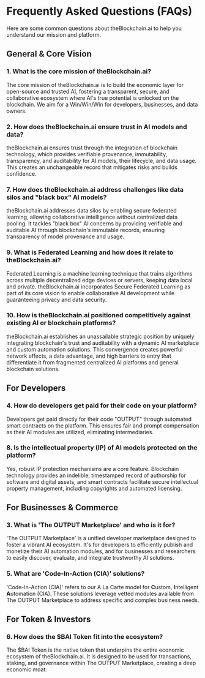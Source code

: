 # **Frequently Asked Questions (FAQs)**

Here are some common questions about theBlockchain.ai to help you understand our mission and platform.

## **General & Core Vision**

### **1\. What is the core mission of theBlockchain.ai?**

The core mission of theBlockchain.ai is to build the economic layer for open-source and trusted AI, fostering a transparent, secure, and collaborative ecosystem where AI's true potential is unlocked on the blockchain. We aim for a Win/Win/Win for developers, businesses, and data owners.

### **2\. How does theBlockchain.ai ensure trust in AI models and data?**

theBlockchain.ai ensures trust through the integration of blockchain technology, which provides verifiable provenance, immutability, transparency, and auditability for AI models, their lifecycle, and data usage. This creates an unchangeable record that mitigates risks and builds confidence.

### **7\. How does theBlockchain.ai address challenges like data silos and "black box" AI models?**

theBlockchain.ai addresses data silos by enabling secure federated learning, allowing collaborative intelligence without centralized data pooling. It tackles "black box" AI concerns by providing verifiable and auditable AI through blockchain's immutable records, ensuring transparency of model provenance and usage.

### **9\. What is Federated Learning and how does it relate to theBlockchain.ai?**

Federated Learning is a machine learning technique that trains algorithms across multiple decentralized edge devices or servers, keeping data local and private. theBlockchain.ai incorporates Secure Federated Learning as part of its core vision to enable collaborative AI development while guaranteeing privacy and data security.

### **10\. How is theBlockchain.ai positioned competitively against existing AI or blockchain platforms?**

theBlockchain.ai establishes an unassailable strategic position by uniquely integrating blockchain's trust and auditability with a dynamic AI marketplace and custom automation solutions. This convergence creates powerful network effects, a data advantage, and high barriers to entry that differentiate it from fragmented centralized AI platforms and general blockchain solutions.

## **For Developers**

### **4\. How do developers get paid for their code on your platform?**

Developers get paid directly for their code "OUTPUT" through automated smart contracts on the platform. This ensures fair and prompt compensation as their AI modules are utilized, eliminating intermediaries.

### **8\. Is the intellectual property (IP) of AI models protected on the platform?**

Yes, robust IP protection mechanisms are a core feature. Blockchain technology provides an indelible, timestamped record of authorship for software and digital assets, and smart contracts facilitate secure intellectual property management, including copyrights and automated licensing.

## **For Businesses & Commerce**

### **3\. What is 'The OUTPUT Marketplace' and who is it for?**

'The OUTPUT Marketplace' is a unified developer marketplace designed to foster a vibrant AI ecosystem. It's for developers to efficiently publish and monetize their AI automation modules, and for businesses and researchers to easily discover, evaluate, and integrate trustworthy AI solutions.

### **5\. What are 'Code-In-Action (CIA)' solutions?**

'Code-In-Action (CIA)' refers to our A La Carte model for **C**ustom, **I**ntelligent **A**utomation (CIA). These solutions leverage vetted modules available from The OUTPUT Marketplace to address specific and complex business needs.

## **For Token & Investors**

### **6\. How does the $BAI Token fit into the ecosystem?**

The $BAI Token is the native token that underpins the entire economic ecosystem of theBlockchain.ai. It is designed to be used for transactions, staking, and governance within The OUTPUT Marketplace, creating a deep economic moat.